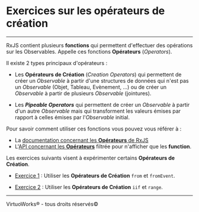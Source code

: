 # Exercices sur les opérateurs de création

---

RxJS contient plusieurs __fonctions__ qui permettent d'effectuer des opérations sur
les Observables. Appelle ces fonctions __Opérateurs__ (*Operators*).

Il existe 2 types principaux d'opérateurs :
- Les __Opérateurs de Création__ (*Creation Operators*) qui permettent de créer
  un *Observable* à partir d'une structures de données qui n'est pas un
  *Observable* (Objet, Tableau, Evènement, ...) ou de créer un *Observable* à
  partir de plusieurs *Observable* (jointures).

- Les __*Pipeable Operators*__ qui permettent de
  créer un *Observable* à partir d'un autre *Observable* mais qui transforment
  les valeurs émises par rapport à celles émises par l'*Observable* initial.

Pour savoir comment utiliser ces fonctions vous pouvez vous référer à :

* La [documentation concernant les __Opérateurs__ de RxJS](https://rxjs-dev.firebaseapp.com/guide/operators)
* L'[API concernant les __Opérateurs__](https://rxjs-dev.firebaseapp.com/api?type=function) filtrée pour n'afficher que les __function__.

Les exercices suivants visent à expérimenter certains __Opérateurs de Création__.

* [Exercice 1](./exercice-01/README.md) : Utiliser les __Opérateurs de Création__ `from` et `fromEvent`.

* [Exercice 2](./exercice-02/README.md) : Utiliser les __Opérateurs de Création__ `iif` et `range`.

---

VirtuoWorks® - tous droits réservés©